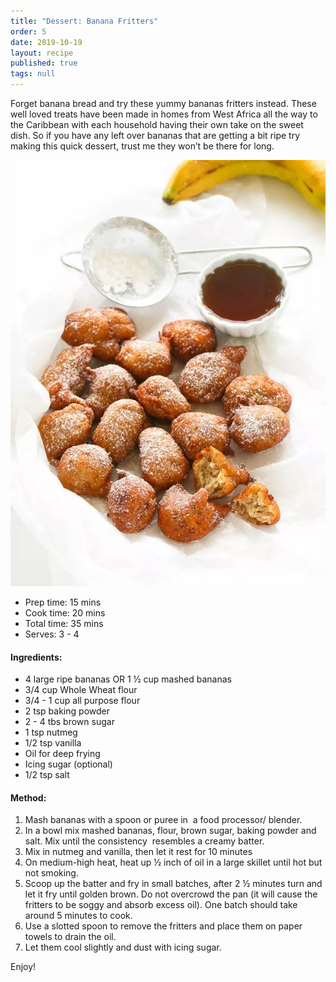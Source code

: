 ```yaml
---
title: "Dessert: Banana Fritters"
order: 5
date: 2019-10-19
layout: recipe
published: true
tags: null
---
```

Forget banana bread and try these yummy bananas fritters instead. These well loved treats have been made in homes from West Africa all the way to the Caribbean with each household having their own take on the sweet dish. So if you have any left over bananas that are getting a bit ripe try making this quick dessert, trust me they won’t be there for long.

![Image of Banana fritters dusted with icing sugar, with a strainer, banana and cup of maple syrup on a white background.](../uploads/bananafritters.jpeg "Banana Fritters")

* Prep time: 15 mins
* Cook time: 20 mins
* Total time: 35 mins
* Serves: 3 - 4

#### Ingredients: 

* 4 large ripe bananas OR 1 ½ cup mashed bananas
* 3/4 cup Whole Wheat flour
* 3/4 - 1 cup all purpose flour
* 2 tsp baking powder
* 2 - 4 tbs brown sugar
* 1 tsp nutmeg
* 1/2 tsp vanilla
* Oil for deep frying
* Icing sugar (optional)
* 1/2 tsp salt

#### Method:

1. Mash bananas with a spoon or puree in  a food processor/ blender.
2. In a bowl mix mashed bananas, flour, brown sugar, baking powder and salt. Mix until the consistency  resembles a creamy batter.
3. Mix in nutmeg and vanilla, then let it rest for 10 minutes
4. On medium-high heat, heat up ½ inch of oil in a large skillet until hot but not smoking.
5. Scoop up the batter and fry in small batches, after 2 ½ minutes turn and let it fry until golden brown. Do not overcrowd the pan (it will cause the fritters to be soggy and absorb excess oil). One batch should take around 5 minutes to cook.
6. Use a slotted spoon to remove the fritters and place them on paper towels to drain the oil.
7. Let them cool slightly and dust with icing sugar.

Enjoy!